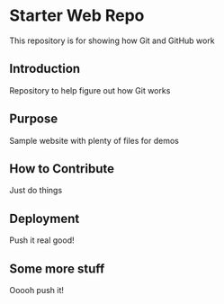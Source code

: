 # Starter Web Repo

This repository is for showing how Git and GitHub work

## Introduction

Repository to help figure out how Git works

## Purpose

Sample website with plenty of files for demos

## How to Contribute

Just do things

## Deployment

Push it real good!

## Some more stuff

Ooooh push it!

